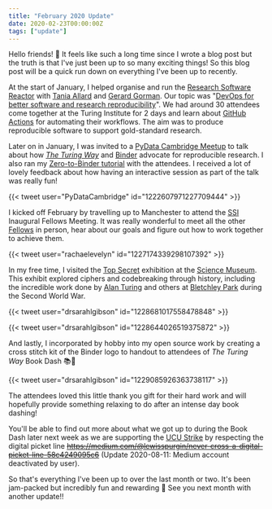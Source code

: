 ```yaml
---
title: "February 2020 Update"
date: 2020-02-23T00:00:00Z
tags: ["update"]
---
```


Hello friends! :wave:
It feels like such a long time since I wrote a blog post but the truth is that I've just been up to so many exciting things!
So this blog post will be a quick run down on everything I've been up to recently.

At the start of January, I helped organise and run the [Research Software Reactor](https://research-software-reactor.github.io/) with [Tania Allard](https://twitter.com/ixek) and [Gerard Gorman](https://twitter.com/gerardjgorman).
Our topic was "[DevOps for better software and research reproducibility](https://research-software-reactor.github.io/blog/devops4rse)".
We had around 30 attendees come together at the Turing Institute for 2 days and learn about [GitHub Actions](https://github.com/features/actions) for automating their workflows.
The aim was to produce reproducible software to support gold-standard research.

Later on in January, I was invited to a [PyData Cambridge Meetup](https://www.meetup.com/PyData-Cambridge-Meetup/) to talk about how [_The Turing Way_](https://the-turing-way.netlify.com/introduction/introduction) and [Binder](https://jupyter.org/binder) advocate for reproducible research.
I also ran my [Zero-to-Binder tutorial](https://bit.ly/zero-to-binder-python) with the attendees.
I received a lot of lovely feedback about how having an interactive session as part of the talk was really fun!

{{< tweet user="PyDataCambridge" id="1222607971227709444" >}}

I kicked off February by travelling up to Manchester to attend the [SSI](https://software.ac.uk/) Inaugural Fellows Meeting.
It was really wonderful to meet all the other [Fellows](https://software.ac.uk/about/fellows) in person, hear about our goals and figure out how to work together to achieve them.

{{< tweet user="rachaelevelyn" id="1227174339298107392" >}}

In my free time, I visited the [Top Secret](https://www.sciencemuseum.org.uk/see-and-do/top-secret) exhibition at the [Science Museum](https://www.sciencemuseum.org.uk/).
This exhibit explored ciphers and codebreaking through history, including the incredible work done by [Alan Turing](https://en.wikipedia.org/wiki/Alan_Turing) and others at [Bletchley Park](https://en.wikipedia.org/wiki/Bletchley_Park) during the Second World War.

{{< tweet user="drsarahlgibson" id="1228681017558478848" >}}

{{< tweet user="drsarahlgibson" id="1228644026519375872" >}}

And lastly, I incorporated by hobby into my open source work by creating a cross stitch kit of the Binder logo to handout to attendees of _The Turing Way_ Book Dash :books::dash:

{{< tweet user="drsarahlgibson" id="1229085926363738117" >}}

The attendees loved this little thank you gift for their hard work and will hopefully provide something relaxing to do after an intense day book dashing!

You'll be able to find out more about what we got up to during the Book Dash later next week as we are supporting the [UCU Strike](https://www.ucu.org.uk/article/10621/UCU-announces-14-strike-days-at-74-UK-universities-in-February-and-March) by respecting the digital picket line ~~https://medium.com/@lewisspurgin/never-cross-a-digital-picket-line-58c4249095c6~~ (Update 2020-08-11: Medium account deactivated by user).

So that's everything I've been up to over the last month or two.
It's been jam-packed but incredibly fun and rewarding :sparkling_heart:
See you next month with another update!!
